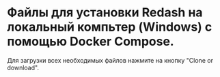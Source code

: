 # Файлы для установки Redash на локальный компьтер (Windows) с помощью Docker Compose.
Для загрузки всех необходимых файлов нажмите на кнопку "Clone or download".